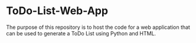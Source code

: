 # ToDo-List-Web-App
The purpose of this repository is to host the code for a web application that can be used to generate a ToDo List using Python and HTML.
